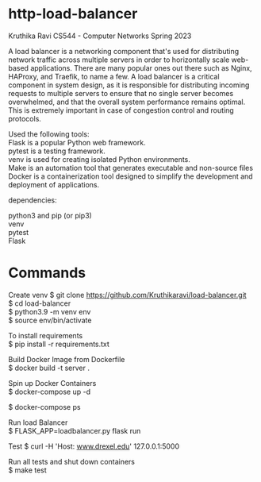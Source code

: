 # http-load-balancer
Kruthika Ravi
CS544 - Computer Networks Spring 2023

A load balancer is a networking component that's used for distributing network traffic across multiple servers in order to horizontally scale web-based applications. There are many popular ones out there such as Nginx, HAProxy, and Traefik, to name a few. A load balancer is a critical component in system design, as it is responsible for distributing incoming requests to multiple servers to ensure that no single server becomes overwhelmed, and that the overall system performance remains optimal. This is extremely important in case of congestion control and routing protocols. <br />


Used the following tools: <br />
Flask is a popular Python web framework. <br />
pytest is a testing framework. <br />
venv is used for creating isolated Python environments. <br />
Make is an automation tool that generates executable and non-source files <br />
Docker is a containerization tool designed to simplify the development and deployment of applications. <br />

dependencies: <br />

python3 and pip (or pip3) <br />
venv <br />
pytest <br />
Flask <br />

# Commands

Create venv
$ git clone https://github.com/Kruthikaravi/load-balancer.git <br />
$ cd load-balancer <br />
$ python3.9 -m venv env <br />
$ source env/bin/activate <br />

To install requirements <br />
$ pip install -r requirements.txt <br />

Build Docker Image from Dockerfile <br />
$ docker build -t server . <br />

Spin up Docker Containers <br />
$ docker-compose up -d <br />

$ docker-compose ps <br />

Run load Balancer <br />
$ FLASK_APP=loadbalancer.py flask run <br />

Test 
$ curl -H 'Host: www.drexel.edu' 127.0.0.1:5000 <br />

Run all tests and shut down containers <br />
$ make test <br />
